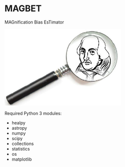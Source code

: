 # MAGBET
MAGnification Bias EsTimator

![alt text](magbet.png)

Required Python 3 modules:
- healpy
- astropy
- numpy
- scipy
- collections
- statistics
- os
- matplotlib
